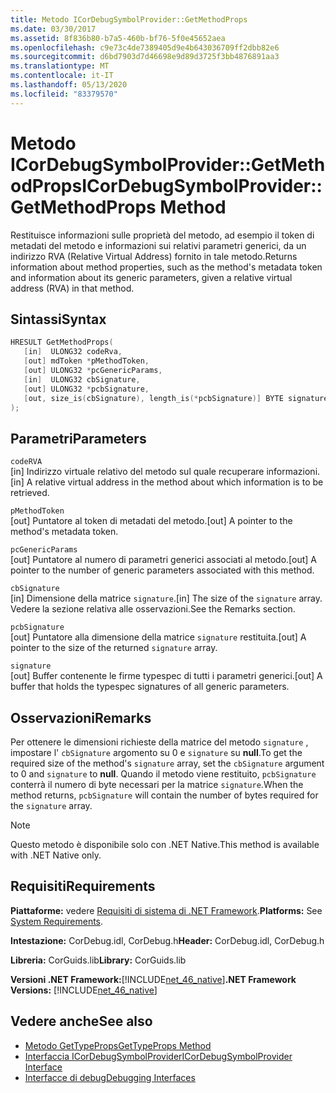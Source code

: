 ```yaml
---
title: Metodo ICorDebugSymbolProvider::GetMethodProps
ms.date: 03/30/2017
ms.assetid: 8f836b80-b7a5-460b-bf76-5f0e45652aea
ms.openlocfilehash: c9e73c4de7389405d9e4b643036709ff2dbb82e6
ms.sourcegitcommit: d6bd7903d7d46698e9d89d3725f3bb4876891aa3
ms.translationtype: MT
ms.contentlocale: it-IT
ms.lasthandoff: 05/13/2020
ms.locfileid: "83379570"
---
```

# <a name="icordebugsymbolprovidergetmethodprops-method"></a><span data-ttu-id="f26fe-102">Metodo ICorDebugSymbolProvider::GetMethodProps</span><span class="sxs-lookup"><span data-stu-id="f26fe-102">ICorDebugSymbolProvider::GetMethodProps Method</span></span>
<span data-ttu-id="f26fe-103">Restituisce informazioni sulle proprietà del metodo, ad esempio il token di metadati del metodo e informazioni sui relativi parametri generici, da un indirizzo RVA (Relative Virtual Address) fornito in tale metodo.</span><span class="sxs-lookup"><span data-stu-id="f26fe-103">Returns information about method properties, such as the method's metadata token and information about its generic parameters, given a relative virtual address (RVA) in that method.</span></span>  
  
## <a name="syntax"></a><span data-ttu-id="f26fe-104">Sintassi</span><span class="sxs-lookup"><span data-stu-id="f26fe-104">Syntax</span></span>  
  
```cpp  
HRESULT GetMethodProps(  
   [in]  ULONG32 codeRva,  
   [out] mdToken *pMethodToken,  
   [out] ULONG32 *pcGenericParams,  
   [in]  ULONG32 cbSignature,  
   [out] ULONG32 *pcbSignature,  
   [out, size_is(cbSignature), length_is(*pcbSignature)] BYTE signature[]  
);  
```  
  
## <a name="parameters"></a><span data-ttu-id="f26fe-105">Parametri</span><span class="sxs-lookup"><span data-stu-id="f26fe-105">Parameters</span></span>  
 `codeRVA`  
 <span data-ttu-id="f26fe-106">[in] Indirizzo virtuale relativo del metodo sul quale recuperare informazioni.</span><span class="sxs-lookup"><span data-stu-id="f26fe-106">[in] A relative virtual address in the method about which information is to be retrieved.</span></span>  
  
 `pMethodToken`  
 <span data-ttu-id="f26fe-107">[out] Puntatore al token di metadati del metodo.</span><span class="sxs-lookup"><span data-stu-id="f26fe-107">[out] A pointer to the method's metadata token.</span></span>  
  
 `pcGenericParams`  
 <span data-ttu-id="f26fe-108">[out] Puntatore al numero di parametri generici associati al metodo.</span><span class="sxs-lookup"><span data-stu-id="f26fe-108">[out] A pointer to the number of generic parameters associated with this method.</span></span>  
  
 `cbSignature`  
 <span data-ttu-id="f26fe-109">[in] Dimensione della matrice `signature`.</span><span class="sxs-lookup"><span data-stu-id="f26fe-109">[in] The size of the `signature` array.</span></span> <span data-ttu-id="f26fe-110">Vedere la sezione relativa alle osservazioni.</span><span class="sxs-lookup"><span data-stu-id="f26fe-110">See the Remarks section.</span></span>  
  
 `pcbSignature`  
 <span data-ttu-id="f26fe-111">[out] Puntatore alla dimensione della matrice `signature` restituita.</span><span class="sxs-lookup"><span data-stu-id="f26fe-111">[out] A pointer to the size of the returned `signature` array.</span></span>  
  
 `signature`  
 <span data-ttu-id="f26fe-112">[out] Buffer contenente le firme typespec di tutti i parametri generici.</span><span class="sxs-lookup"><span data-stu-id="f26fe-112">[out] A buffer that holds the typespec signatures of all generic parameters.</span></span>  
  
## <a name="remarks"></a><span data-ttu-id="f26fe-113">Osservazioni</span><span class="sxs-lookup"><span data-stu-id="f26fe-113">Remarks</span></span>  
 <span data-ttu-id="f26fe-114">Per ottenere le dimensioni richieste della matrice del metodo `signature` , impostare l' `cbSignature` argomento su 0 e `signature` su **null**.</span><span class="sxs-lookup"><span data-stu-id="f26fe-114">To get the required size of the method's `signature` array, set the `cbSignature` argument to 0 and `signature` to **null**.</span></span> <span data-ttu-id="f26fe-115">Quando il metodo viene restituito, `pcbSignature` conterrà il numero di byte necessari per la matrice `signature`.</span><span class="sxs-lookup"><span data-stu-id="f26fe-115">When the method returns, `pcbSignature` will contain the number of bytes required for the `signature` array.</span></span>  
  
> [!NOTE]
> <span data-ttu-id="f26fe-116">Questo metodo è disponibile solo con .NET Native.</span><span class="sxs-lookup"><span data-stu-id="f26fe-116">This method is available with .NET Native only.</span></span>  
  
## <a name="requirements"></a><span data-ttu-id="f26fe-117">Requisiti</span><span class="sxs-lookup"><span data-stu-id="f26fe-117">Requirements</span></span>  
 <span data-ttu-id="f26fe-118">**Piattaforme:** vedere [Requisiti di sistema di .NET Framework](../../get-started/system-requirements.md).</span><span class="sxs-lookup"><span data-stu-id="f26fe-118">**Platforms:** See [System Requirements](../../get-started/system-requirements.md).</span></span>  
  
 <span data-ttu-id="f26fe-119">**Intestazione:** CorDebug.idl, CorDebug.h</span><span class="sxs-lookup"><span data-stu-id="f26fe-119">**Header:** CorDebug.idl, CorDebug.h</span></span>  
  
 <span data-ttu-id="f26fe-120">**Libreria:** CorGuids.lib</span><span class="sxs-lookup"><span data-stu-id="f26fe-120">**Library:** CorGuids.lib</span></span>  
  
 <span data-ttu-id="f26fe-121">**Versioni .NET Framework:**[!INCLUDE[net_46_native](../../../../includes/net-46-native-md.md)]</span><span class="sxs-lookup"><span data-stu-id="f26fe-121">**.NET Framework Versions:** [!INCLUDE[net_46_native](../../../../includes/net-46-native-md.md)]</span></span>  
  
## <a name="see-also"></a><span data-ttu-id="f26fe-122">Vedere anche</span><span class="sxs-lookup"><span data-stu-id="f26fe-122">See also</span></span>

- [<span data-ttu-id="f26fe-123">Metodo GetTypeProps</span><span class="sxs-lookup"><span data-stu-id="f26fe-123">GetTypeProps Method</span></span>](icordebugsymbolprovider-gettypeprops-method.md)
- [<span data-ttu-id="f26fe-124">Interfaccia ICorDebugSymbolProvider</span><span class="sxs-lookup"><span data-stu-id="f26fe-124">ICorDebugSymbolProvider Interface</span></span>](icordebugsymbolprovider-interface.md)
- [<span data-ttu-id="f26fe-125">Interfacce di debug</span><span class="sxs-lookup"><span data-stu-id="f26fe-125">Debugging Interfaces</span></span>](debugging-interfaces.md)
